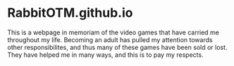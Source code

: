 # RabbitOTM.github.io
This is a webpage in memoriam of the video games that have carried me throughout my life. Becoming an adult has pulled my attention towards other responsibilites, and thus many of these games have been sold or lost. They have helped me in many ways, and this is to pay my respects.

